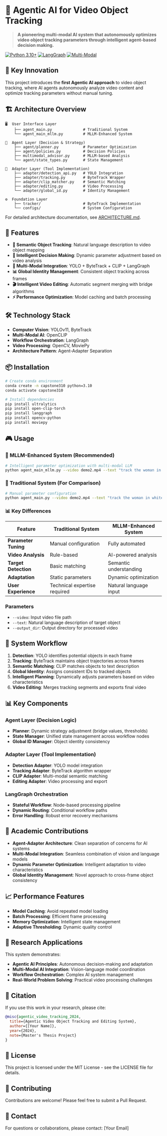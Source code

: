 # 🎯 Agentic AI for Video Object Tracking

> **A pioneering multi-modal AI system that autonomously optimizes video object tracking parameters through intelligent agent-based decision making.**

[![Python 3.10+](https://img.shields.io/badge/python-3.10+-blue.svg)](https://www.python.org/downloads/)
[![LangGraph](https://img.shields.io/badge/LangGraph-enabled-green.svg)](https://github.com/langchain-ai/langgraph)
[![Multi-Modal](https://img.shields.io/badge/Multi--Modal-CLIP%2BLLM-orange.svg)](https://github.com/mlfoundations/open_clip)

## 🌟 Key Innovation

This project introduces the **first Agentic AI approach** to video object tracking, where AI agents autonomously analyze video content and optimize tracking parameters without manual tuning.

## 🏗️ Architecture Overview

```
🖥️  User Interface Layer
    ├── agent_main.py              # Traditional System  
    └── agent_main_mllm.py         # MLLM-Enhanced System

🧠  Agent Layer (Decision & Strategy)
    ├── agent/planner.py           # Parameter Optimization
    ├── agent/policies.py          # Decision Policies
    ├── multimodal_advisor.py      # MLLM-based Analysis
    └── agent/state_types.py       # State Management

🔧  Adapter Layer (Tool Implementation)  
    ├── adapter/detection_api.py   # YOLO Integration
    ├── adapter/tracking.py        # ByteTrack Wrapper
    ├── adapter/clip_matcher.py    # Semantic Matching
    ├── adapter/editing.py         # Video Processing
    └── adapter/global_id.py       # Identity Management

⚙️  Foundation Layer
    ├── tracker/                   # ByteTrack Implementation
    └── configs/                   # System Configuration
```

For detailed architecture documentation, see [ARCHITECTURE.md](./ARCHITECTURE.md).

## 🚀 Features

- **🎯 Semantic Object Tracking**: Natural language description to video object mapping
- **🧠 Intelligent Decision Making**: Dynamic parameter adjustment based on video analysis  
- **🔗 Multi-Modal Integration**: YOLO + ByteTrack + CLIP + LangGraph
- **📊 Global Identity Management**: Consistent object tracking across frames
- **🎬 Intelligent Video Editing**: Automatic segment merging with bridge algorithms
- **⚡ Performance Optimization**: Model caching and batch processing

## 🛠️ Technology Stack

- **Computer Vision**: YOLOv11, ByteTrack
- **Multi-Modal AI**: OpenCLIP  
- **Workflow Orchestration**: LangGraph
- **Video Processing**: OpenCV, MoviePy
- **Architecture Pattern**: Agent-Adapter Separation

## 📦 Installation

```bash
# Create conda environment
conda create -n capstone310 python=3.10
conda activate capstone310

# Install dependencies
pip install ultralytics
pip install open-clip-torch
pip install langgraph
pip install opencv-python
pip install moviepy
```

## 🎮 Usage

### 🤖 MLLM-Enhanced System (Recommended)
```bash
# Intelligent parameter optimization with multi-modal LLM
python agent_main_mllm.py --video demo2.mp4 --text "track the woman in white clothes dancing" --output_dir ./output_mllm
```

### 🔧 Traditional System (For Comparison)
```bash
# Manual parameter configuration
python agent_main.py --video demo2.mp4 --text "track the woman in white clothes dancing" --output_dir ./output_traditional
```

### 📊 Key Differences

| Feature | Traditional System | MLLM-Enhanced System |
|---------|-------------------|---------------------|
| **Parameter Tuning** | Manual configuration | Fully automated |
| **Video Analysis** | Rule-based | AI-powered analysis |
| **Target Detection** | Basic matching | Semantic understanding |
| **Adaptation** | Static parameters | Dynamic optimization |
| **User Experience** | Technical expertise required | Natural language input |

### Parameters
- `--video`: Input video file path
- `--text`: Natural language description of target object  
- `--output_dir`: Output directory for processed video

## 🧠 System Workflow

1. **Detection**: YOLO identifies potential objects in each frame
2. **Tracking**: ByteTrack maintains object trajectories across frames  
3. **Semantic Matching**: CLIP matches objects to text description
4. **Global Identity**: Assigns consistent IDs to tracked objects
5. **Intelligent Planning**: Dynamically adjusts parameters based on video characteristics
6. **Video Editing**: Merges tracking segments and exports final video

## 📊 Key Components

### Agent Layer (Decision Logic)
- **Planner**: Dynamic strategy adjustment (bridge values, thresholds)
- **State Manager**: Unified state management across workflow nodes
- **Global ID Manager**: Object identity consistency

### Adapter Layer (Tool Implementation)  
- **Detection Adapter**: YOLO model integration
- **Tracking Adapter**: ByteTrack algorithm wrapper
- **CLIP Adapter**: Multi-modal semantic matching
- **Editing Adapter**: Video processing and export

### LangGraph Orchestration
- **Stateful Workflow**: Node-based processing pipeline
- **Dynamic Routing**: Conditional workflow paths
- **Error Handling**: Robust error recovery mechanisms

## 🎯 Academic Contributions

- **Agent-Adapter Architecture**: Clean separation of concerns for AI systems
- **Multi-Modal Integration**: Seamless combination of vision and language models
- **Dynamic Parameter Optimization**: Intelligent adaptation to video characteristics
- **Global Identity Management**: Novel approach to cross-frame object consistency

## 📈 Performance Features

- **Model Caching**: Avoid repeated model loading
- **Batch Processing**: Efficient frame processing
- **Memory Optimization**: Intelligent state management
- **Adaptive Thresholding**: Dynamic quality control

## 🔬 Research Applications

This system demonstrates:
- **Agentic AI Principles**: Autonomous decision-making and adaptation
- **Multi-Modal AI Integration**: Vision-language model coordination  
- **Workflow Orchestration**: Complex AI system management
- **Real-World Problem Solving**: Practical video processing challenges

## 📝 Citation

If you use this work in your research, please cite:

```bibtex
@misc{agentic_video_tracking_2024,
  title={Agentic Video Object Tracking and Editing System},
  author={[Your Name]},
  year={2024},
  note={Master's Thesis Project}
}
```

## 📄 License

This project is licensed under the MIT License - see the LICENSE file for details.

## 🤝 Contributing

Contributions are welcome! Please feel free to submit a Pull Request.

## 📧 Contact

For questions or collaborations, please contact: [Your Email]
